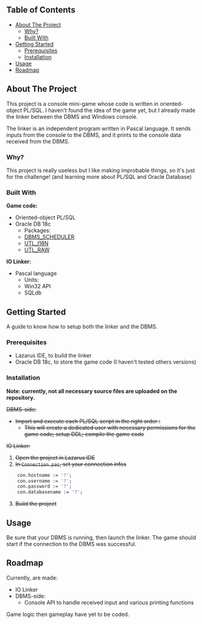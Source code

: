 <!-- TABLE OF CONTENTS -->
## Table of Contents

* [About The Project](#about-the-project)
  * [Why?](#why)
  * [Built With](#built-with)
* [Getting Started](#getting-started)
  * [Prerequisites](#prerequisites)
  * [Installation](#installation)
* [Usage](#usage)
* [Roadmap](#roadmap)

<!-- ABOUT THE PROJECT -->
## About The Project

This project is a console mini-game whose code is written in oriented-object PL/SQL. I haven't found the idea of the game yet, but I already made the linker between the DBMS and Windows console.

The linker is an independent program written in Pascal language. It sends inputs from the console to the DBMS, and it prints to the console data received from the DBMS.

### Why?

This project is really useless but I like making improbable things, so it's just for the challenge! (and learning more about PL/SQL and Oracle Database)

### Built With
**Game code:**
* Oriented-object PL/SQL
* Oracle DB 18c
  * Packages:
  * [DBMS_SCHEDULER](https://docs.oracle.com/database/121/ARPLS/d_sched.htm)
  * [UTL_I18N](https://docs.oracle.com/database/121/ARPLS/u_i18n.htm)
  * [UTL_RAW](https://docs.oracle.com/database/121/ARPLS/u_raw.htm)

**IO Linker:**
* Pascal language
  * Units:
  * Win32 API
  * SQLdb

<!-- GETTING STARTED -->
## Getting Started

A guide to know how to setup both the linker and the DBMS.

### Prerequisites

* Lazarus IDE, to build the linker
* Oracle DB 18c, to store the game code (I haven't tested others versions)

### Installation

**Note: currently, not all necessary source files are uploaded on the repository.**

~~DBMS-side:~~
* ~~Import and execute each PL/SQL script in the right order :~~
  * ~~This will create a dedicated user with necessary permissions for the game code; setup DDL; compile the game code~~

~~IO Linker:~~
1. ~~Open the project in Lazarus IDE~~
2. ~~In `Connection.pas`, set your connection infos~~
```pascal
    con.hostname := '?';
    con.username := '?';
    con.password := '?';
    con.databasename := '?';
```
3. ~~Build the project~~

<!-- USAGE EXAMPLES -->
## Usage

Be sure that your DBMS is running, then launch the linker.
The game should start if the connection to the DBMS was successful.

<!-- ROADMAP -->
## Roadmap

Currently, are made:
* IO Linker
* DBMS-side:
  * Console API to handle received input and various printing functions

Game logic then gameplay have yet to be coded.
